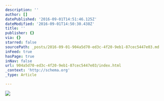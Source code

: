```yaml
---
description: ''
author: []
datePublished: '2016-09-01T14:51:46.125Z'
dateModified: '2016-09-01T14:50:30.438Z'
title: ''
publisher: {}
via: {}
starred: false
sourcePath: _posts/2016-09-01-904a5d70-ed3c-4f20-9eb1-87cec5447e03.md
inFeed: true
hasPage: true
inNav: false
url: 904a5d70-ed3c-4f20-9eb1-87cec5447e03/index.html
_context: 'http://schema.org'
_type: Article

---
```

![](https://the-grid-user-content.s3-us-west-2.amazonaws.com/5dd8943e-c40b-4647-8b6c-be0e23d12ff7.jpg)